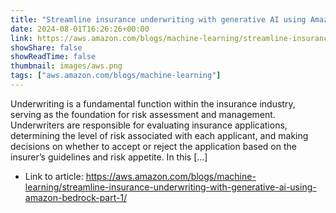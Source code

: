 ```yaml
---
title: "Streamline insurance underwriting with generative AI using Amazon Bedrock – Part 1"
date: 2024-08-01T16:26:26+00:00
link: https://aws.amazon.com/blogs/machine-learning/streamline-insurance-underwriting-with-generative-ai-using-amazon-bedrock-part-1/
showShare: false
showReadTime: false
thumbnail: images/aws.png
tags: ["aws.amazon.com/blogs/machine-learning"]
---
```

Underwriting is a fundamental function within the insurance industry, serving as the foundation for risk assessment and management. Underwriters are responsible for evaluating insurance applications, determining the level of risk associated with each applicant, and making decisions on whether to accept or reject the application based on the insurer’s guidelines and risk appetite. In this […]

- Link to article: https://aws.amazon.com/blogs/machine-learning/streamline-insurance-underwriting-with-generative-ai-using-amazon-bedrock-part-1/
